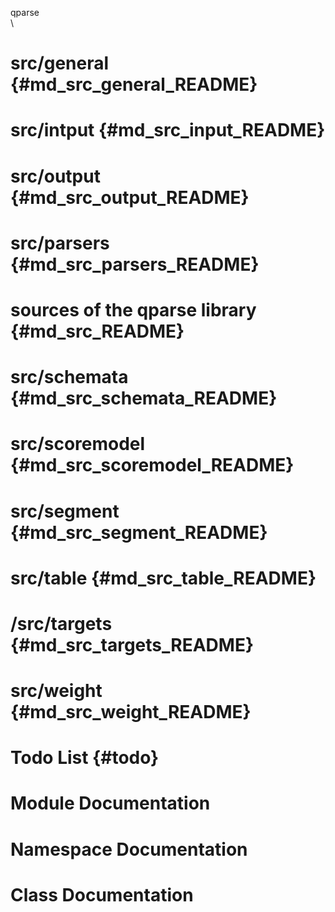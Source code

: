 qparse \
\

src/general {#md_src_general_README}
===========

src/intput {#md_src_input_README}
==========

src/output {#md_src_output_README}
==========

src/parsers {#md_src_parsers_README}
===========

sources of the qparse library {#md_src_README}
=============================

src/schemata {#md_src_schemata_README}
============

src/scoremodel {#md_src_scoremodel_README}
==============

src/segment {#md_src_segment_README}
===========

src/table {#md_src_table_README}
=========

/src/targets {#md_src_targets_README}
============

src/weight {#md_src_weight_README}
==========

Todo List {#todo}
=========

Module Documentation
====================

Namespace Documentation
=======================

Class Documentation
===================
